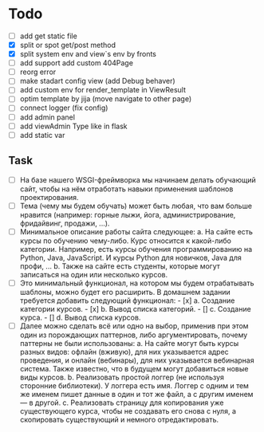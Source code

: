 # Todo

- [ ] add get static file
- [x] split or spot get/post method
- [x] split system env and view`s env by fronts
- [ ] add support add custom 404Page
- [ ] reorg error  
- [ ] make stadart config view (add Debug behaver)
- [ ] add custom env for render_template in ViewResult
- [ ] optim template by jija (move navigate to other page)
- [ ] connect logger (fix config)
- [ ] add admin panel
- [ ] add viewAdmin Type like in flask
- [ ] add static var

## Task

- [ ] На базе нашего WSGI-фреймворка мы начинаем делать обучающий сайт,
чтобы на нём отработать навыки применения шаблонов проектирования.
- [ ] Тема (чему мы будем обучать) может быть любая, что вам больше нравится
    (например: горные лыжи, йога, администрирование, фридайвинг, продажи, ...).
- [ ] Минимальное описание работы сайта следующее:
    a. На сайте есть курсы по обучению чему-либо. Курс относится к какой-либо категории.
        Например, есть курсы обучения программированию на Python, Java, JavaScript.
        И курсы Python для новичков, Java для профи, ...
    b. Также на сайте есть студенты,
которые могут записаться на один или несколько курсов.
- [ ] Это минимальный функционал, на котором мы будем отрабатывать шаблоны,
можно будет его расширить.
    В домашнем задании требуется добавить следующий функционал:
       - [x] a. Создание категории курсов.
       - [x] b. Вывод списка категорий.
       - [] c. Создание курса.
       - [] d. Вывод списка курсов.
- [ ] Далее можно сделать всё или одно на выбор, применив при этом один из порождающих
паттернов, либо аргументировать, почему паттерны не были использованы:
    a. На сайте могут быть курсы разных видов: офлайн (вживую), для них указывается
адрес проведения, и онлайн (вебинары), для них указывается вебинарная система.
Также известно, что в будущем могут добавиться новые виды курсов.
    b. Реализовать простой логгер (не используя сторонние библиотеки).
    У логгера есть имя. Логгер с одним и тем же именем пишет данные
в один и тот же файл, а с другим именем — в другой.
    c. Реализовать страницу для копирования уже существующего курса, чтобы не создавать
его снова с нуля, а скопировать существующий и немного отредактировать.
